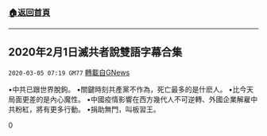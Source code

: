###  [:house:返回首頁](https://github.com/ourhimalayas/txt)
---

## 2020年2月1日滅共者說雙語字幕合集
`2020-03-05 07:19 GM77` [轉載自GNews](https://gnews.org/zh-hant/131487/)

•中共已跟世界脫鉤。
•關鍵時刻共產黨不作為，死亡最多的是什麽人。
•比今天局面更差的是內心魔性。
•中國疫情影響在西方幾代人不可逆轉、外國企業解雇中共粉紅，將有更多行動。
•捐助無門，叫板習王。

0
